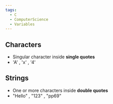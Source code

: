 ```yaml
---
tags:
  - C
  - ComputerScience
  - Variables
---
```

## Characters
- Singular character inside **single quotes**
- 'A' , 'x' , '4'
## Strings
- One or more characters inside **double quotes**
- "Hello" , "123" , "pp69"

